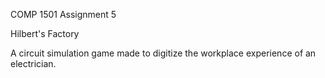 COMP 1501 Assignment 5

Hilbert's Factory

A circuit simulation game made to digitize the workplace experience of an electrician.